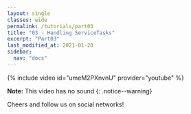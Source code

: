 ```yaml
---
layout: single
classes: wide
permalink: /tutorials/part03
title: "03 - Handling ServiceTasks"
excerpt: "Part03"
last_modified_at: 2021-01-20
sidebar:
  nav: "docs"
---
```


{% include video id="umeM2PXnvnU" provider="youtube" %}

**Note:** This video has no sound
{: .notice--warning}

Cheers and follow us on social networks!
